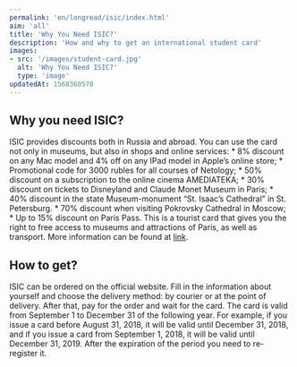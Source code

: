 ```yaml
---
permalink: 'en/longread/isic/index.html'
aim: 'all'
title: 'Why You Need ISIC?'
description: 'How and why to get an international student card'
images:
- src: '/images/student-card.jpg'
  alt: 'Why You Need ISIC?'
  type: 'image'
updatedAt: 1568360578
---
```

Why you need ISIC?
------------------

ISIC provides discounts both in Russia and abroad. You can use the card not only in museums, but also in shops and online services: \* 8% discount on any Mac model and 4% off on any IPad model in Apple’s online store; \* Promotional code for 3000 rubles for all courses of Netology; \* 50% discount on a subscription to the online cinema AMEDIATEKA; \* 30% discount on tickets to Disneyland and Claude Monet Museum in Paris; \* 40% discount in the state Museum-monument “St. Isaac’s Cathedral” in St. Petersburg. \* 70% discount when visiting Pokrovsky Cathedral in Moscow; \* Up to 15% discount on Paris Pass. This is a tourist card that gives you the right to free access to museums and attractions of Paris, as well as transport. More information can be found at [link](https://isic.ru/discount/russia/).

How to get?
-----------

ISIC can be ordered on the official website. Fill in the information about yourself and choose the delivery method: by courier or at the point of delivery. After that, pay for the order and wait for the card. The card is valid from September 1 to December 31 of the following year. For example, if you issue a card before August 31, 2018, it will be valid until December 31, 2018, and if you issue a card from September 1, 2018, it will be valid until December 31, 2019. After the expiration of the period you need to re-register it.
